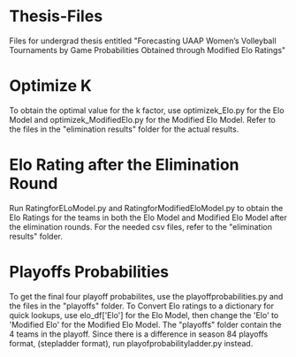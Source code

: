 # Thesis-Files
Files for undergrad thesis entitled "Forecasting UAAP Women’s Volleyball Tournaments by Game Probabilities Obtained through Modified Elo Ratings"

# Optimize K 
To obtain the optimal value for the k factor, use optimizek_Elo.py for the Elo Model and optimizek_ModifiedElo.py for the Modified Elo Model. Refer to the files in the "elimination results" folder for the actual results.

# Elo Rating after the Elimination Round 
Run RatingforELoModel.py and RatingforModifiedEloModel.py to obtain the Elo Ratings for the teams in both the Elo Model and Modified Elo Model after the elimination rounds. For the needed csv files, refer to the "elimination results" folder.

# Playoffs Probabilities
To get the final four playoff probabilites, use the playoffprobabilities.py and the files in the "playoffs" folder. To Convert Elo ratings to a dictionary for quick lookups, use elo_df['Elo'] for the Elo Model, then change the 'Elo' to 'Modified Elo' for the Modified Elo Model.  The "playoffs" folder contain the 4 teams in the playoff. Since there is a difference in season 84 playoffs format, (stepladder format), run playofprobabilityladder.py instead. 

#